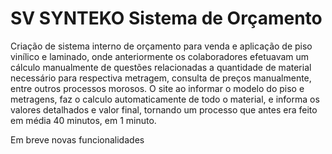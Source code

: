 # SV SYNTEKO Sistema de Orçamento

Criação de sistema interno de orçamento para venda e aplicação de piso vinílico e laminado, onde anteriormente os colaboradores efetuavam um cálculo manualmente de questões relacionadas a quantidade de material necessário para respectiva metragem, consulta de preços manualmente, entre outros processos morosos.
O site ao informar o modelo do piso e metragens, faz o calculo automaticamente de todo o material, e informa os valores detalhados e valor final, tornando um processo que antes era feito em média 40 minutos, em 1 minuto.

Em breve novas funcionalidades
